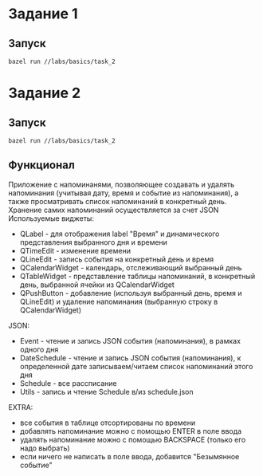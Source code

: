 # Задание 1
## Запуск
```
bazel run //labs/basics/task_2
```

# Задание 2
## Запуск
```
bazel run //labs/basics/task_2
```
## Функционал
Приложение с напоминанями, позволяющее создавать и удалять напоминания (учитывая дату, время и событие из напоминания), а также просматривать список напоминаний в конкретный день. Хранение самих напоминаний осуществляется за счет JSON
Используемые виджеты:  
+ QLabel  -  для отображения label "Время" и динамического представления выбранного дня и времени
+ QTimeEdit  -  изменение времени
+ QLineEdit  -  запись события на конкретный день и время
+ QCalendarWidget  -  календарь, отслеживающий выбранный день
+ QTableWidget  -  представление таблицы напоминаний, в конкретный день, выбранной ячейки из QCalendarWidget
+ QPushButton  -  добавление (используя выбранный день, время и QLineEdit) и удаление напоминания (выбранную строку в QCalendarWidget)

JSON:
+ Event  -  чтение и запись JSON события (напоминания), в рамках одного дня
+ DateSchedule  -  чтение и запись JSON события (напоминания), к определенной дате записываем/читаем список напоминаний этого дня
+ Schedule  -  все рассписание
+ Utils  -  запись и чтение Schedule в/из schedule.json

EXTRA:
+ все события в таблице отсортированы по времени
+ добавлять напоминание можно с помощью ENTER в поле ввода
+ удалять напоминание можно с помощью BACKSPACE (только его надо выбрать)
+ если ничего не написать в поле ввода, добавится "Безымянное событие"
  



